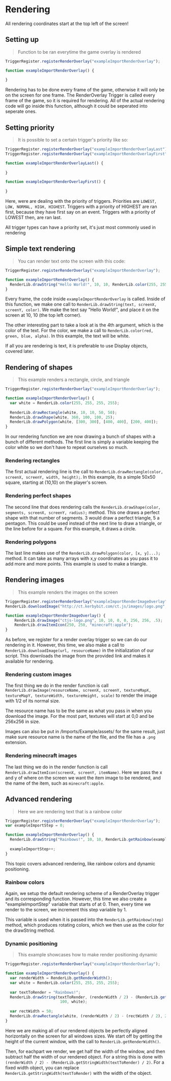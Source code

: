 # Rendering

<aside class="notice">All rendering coordinates start at the top left of the screen!</aside>

## Setting up

> Function to be ran everytime the game overlay is rendered

```javascript
TriggerRegister.registerRenderOverlay("exampleImportRenderOverlay");

function exampleImportRenderOverlay() {
  
}
```

Rendering has to be done every frame of the game, otherwise it will only be on the screen for one frame.
The RenderOverlay Trigger is called every frame of the game, so it is required for rendering. All of the actual
rendering code will go inside this function, although it could be seperated into seperate ones.

## Setting priority

>It is possible to set a certain trigger's priority like so:

```javascript
TriggerRegister.registerRenderOverlay("exampleImportRenderOverlayLast").setPriority(Priority.LOWEST);
TriggerRegister.registerRenderOverlay("exampleImportRenderOverlayFirst").setPriority(Priority.HIGHEST);

function exampleImportRenderOverlayLast() {
  
}

function exampleImportRenderOverlayFirst() {
  
}
```

Here, were are dealing with the priority of triggers. Priorities are `LOWEST, LOW, NORMAL, HIGH, HIGHEST`.
Triggers with a priority of HIGHEST are ran first, because they have first say on an event. Triggers with a priority of LOWEST
then, are ran last.

<aside class="notice">All trigger types can have a priority set, it's just most commonly used in rendering</aside>

## Simple text rendering

>You can render text onto the screen with this code:

```javascript
TriggerRegister.registerRenderOverlay("exampleImportRenderOverlay");

function exampleImportRenderOverlay() {
  RenderLib.drawString("Hello World!", 10, 10, RenderLib.color(255, 255, 255, 255));
}
```

Every frame, the code inside `exampleImportRenderOverlay` is called. Inside of this function, we make one call
to `RenderLib.drawString(text, screenX, screenY, color)`. We make the text say "Hello World!", and place it on the screen
at 10, 10 (the top left corner).

The other interesting part to take a look at is the 4th argument, which is the color of the
text. For the color, we make a call to `RenderLib.color(red, green, blue, alpha)`. In this example, the text will be white.

<aside class="warning">If all you are rendering is text, it is preferable to use Display objects, covered later.</aside>

## Rendering of shapes

>This example renders a rectangle, circle, and triangle

```javascript
TriggerRegister.registerRenderOverlay("exampleImportRenderOverlay");

function exampleImportRenderOverlay() {
  var white = RenderLib.color(255, 255, 255, 255);
  
  RenderLib.drawRectangle(white, 10, 10, 50, 50);
  RenderLib.drawShape(white, 360, 100, 100, 25);
  RenderLib.drawPolygon(white, [300, 300], [400, 400], [200, 400]);
}
```

In our rendering function we are now drawing a bunch of shapes with a bunch of different methods.
The first line is simply a variable keeping the color white so we don't have to repeat ourselves so much.

### Rendering rectangles

The first actual rendering line is the call to `RenderLib.drawRectangle(color, screenX, screenY, width, height);`.
In this example, its a simple 50x50 square, starting at (10,10) on the player's screen.

### Rendering perfect shapes

The second line that does rendering calls the `RenderLib.drawShape(color, segments, screenX, screenY, radius);` method.
This one draws a perfect shape with that number of segments. 3 would draw a perfect triangle, 5 a pentagon. This could be 
used instead of the next line to draw a triangle, or the line before for a square. For this example, it draws a circle.

### Rendering polygons

The last line makes use of the `RenderLib.drawPolygon(color, [x, y]...);` method. It can take as many arrays with x,y
coordinates as you pass it to add more and more points. This example is used to make a triangle.

## Rendering images

> This example renders the images on the screen

```javascript
TriggerRegister.registerRenderOverlay("exampleImportRenderImageOverlay");
RenderLib.downloadImage("http://ct.kerbybit.com/ct.js/images/logo.png", "ctjs-logo.png");

function exampleImportRenderImageOverlay() {
    RenderLib.drawImage("ctjs-logo.png", 10, 10, 0, 0, 256, 256, .5);
    RenderLib.drawItemIcon(250, 250, "minecraft:apple");
}
```

As before, we register for a render overlay trigger so we can do our rendering in it. However, this time, we also make
a call to `RenderLib.downloadImage(url, resourceName)` in the initialization of our script. This downloads the image from
the provided link and makes it available for rendering.

### Rendering custom images

The first thing we do in the render function is call
`RenderLib.drawImage(resourceName, screenX, screenY, textureMapX, textureMapY, textureWidth, textureHeight, scale)`
to render the image with 1/2 of its normal size.


The resource name has to be the same as what you pass in when you download the image. For the most part, textures will
start at 0,0 and be 256x256 in size.

<aside class="notice">Images can also be put in /Imports/Example/assets/ for the same result, just make sure resource name is
the name of the file, and the file has a <code>.png</code> extension.</aside>

### Rendering minecraft images

The last thing we do in the render function is call `RenderLib.drawItemIcon(screenX, screenY, itemName)`. Here we pass
the x and y of where on the screen we want the item image to be rendered, and the name of the item, such as `minecraft:apple`.

## Advanced rendering

>Here we are rendering text that is a rainbow color

```javascript
TriggerRegister.registerRenderOverlay("exampleImportRenderOverlay");
var exampleImportStep = 0;

function exampleImportRenderOverlay() {
  RenderLib.drawString("Rainbows!", 10, 10, RenderLib.getRainbow(exampleImportStep));
  
  exampleImportStep++;
}
```

This topic covers advanced rendering, like rainbow colors and dynamic positioning.

### Rainbow colors

Again, we setup the default rendering scheme of a RenderOverlay trigger and its corresponding function. However, this
time we also create a "exampleImportStep" variable that starts of at 0. Then, every time we render to the screen, we
increment this step variable by 1.

This variable is used when it is passed into the `RenderLib.getRainbow(step)` method, which produces rotating colors,
which we then use as the color for the drawString method.

### Dynamic positioning

>This example showcases how to make render positioning dynamic

```javascript
TriggerRegister.registerRenderOverlay("exampleImportRenderOverlay");

function exampleImportRenderOverlay() {
  var renderWidth = RenderLib.getRenderWidth();
  var white = RenderLib.color(255, 255, 255, 255);
  
  var textToRender = "Rainbows!";
  RenderLib.drawString(textToRender, (renderWidth / 2) - (RenderLib.getStringWidth(textToRender) / 2),
                        100, white);
  
  var rectWidth = 50;
  RenderLib.drawRectangle(white, (renderWidth / 2) - (rectWidth / 2), 200, rectWidth, 50);
}
```

Here we are making all of our rendered objects be perfectly aligned horizontally on the screen for all windows sizes.
We start off by getting the height of the current window, with the call to `RenderLib.getRenderWidth()`.

Then, for eachpart we render, we get half the width of the window, and then subtract half the width of our rendered object.
For a string this is done with `(renderWidth / 2) - (RenderLib.getStringWidth(textToRender) / 2)`. For a fixed width object,
you can replace `RenderLib.getStringWidth(textToRender)` with the width of the object.
